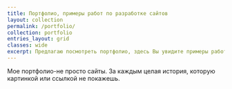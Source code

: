 ```yaml
---
title: Портфолио, примеры работ по разработке сайтов
layout: collection
permalink: /portfolio/
collection: portfolio
entries_layout: grid
classes: wide
excerpt: Предлагаю посмотреть портфолио, здесь Вы увидите примеры работ по созданию и разработке сайтов.
---
```


Мое портфолио-не просто сайты. За каждым целая история, которую картинкой или ссылкой не покажешь.
